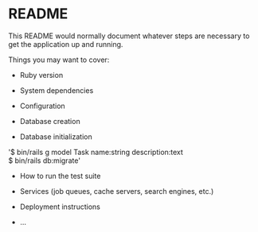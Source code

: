 # README

This README would normally document whatever steps are necessary to get the
application up and running.

Things you may want to cover:

* Ruby version

* System dependencies

* Configuration

* Database creation

* Database initialization

'$ bin/rails g model Task name:string description:text  
$ bin/rails db:migrate'


* How to run the test suite

* Services (job queues, cache servers, search engines, etc.)

* Deployment instructions

* ...
